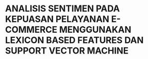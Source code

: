 # ANALISIS SENTIMEN PADA KEPUASAN PELAYANAN E-COMMERCE MENGGUNAKAN LEXICON BASED FEATURES DAN SUPPORT VECTOR MACHINE
